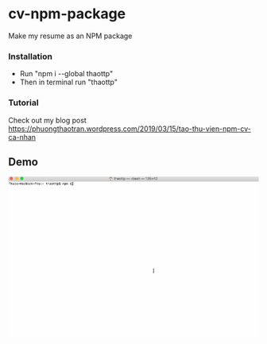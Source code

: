 # cv-npm-package
Make my resume as an NPM package

### Installation
- Run "npm i --global thaottp"
- Then in terminal run "thaottp"

### Tutorial
Check out my blog post https://phuongthaotran.wordpress.com/2019/03/15/tao-thu-vien-npm-cv-ca-nhan

## Demo
<img src='https://github.com/ttpthao/cv-npm-package/blob/master/cv-npm-demo.gif' title='Demo' width='' alt='Demo' />
